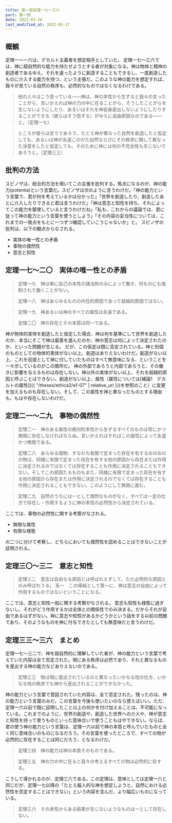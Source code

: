 ```yaml
---
title: 第一部定理一七～三六
part: 第一部
date: 2022-03-30
last_modified_at: 2022-05-17
---
```

## 概観

定理一～一六は、デカルト主義者を想定相手としていた。
定理一七～三六では、神に超自然的な能力を持たせようとする者が対象になる。神は物体と精神の創造者であるゆえ、それを違ったように創造することもできるし、一度創造したものに介入する能力を持つ、という主張だ。このような神の能力を想定すれば、我々が見ている自然の秩序も、必然的なものではなくなるわけである。

>他の人々はこう思っている――神は、神の本性から生ずると我々の言ったことがら、言いかえれば神の力の中に在ることがら、そうしたことがらを生じないようにしたり、あるいはそれを神自身産出しないようにしたりすることができる（彼らはそう信ずる）がゆえに自由原因なのである――と。（定理一七）

>ところが彼らは言うであろう、たとえ神が異なった自然を創造したと仮定しても、あるいは神が永遠このかた自然ならびにその秩序に関して異なった決意をしたと仮定しても、そのために神には何の不完全性も生じないであろうと。（定理三三）

## 批判の方法

スピノザは、総合的方法を用いてこの主張を批判する。焦点になるのが、神の能力(potentia)という言葉だ。スピノザは次のように言うわけだ。「神の能力という言葉で、君が何を考えているかは分かった」「世界を創造したり、創造したあとに介入したりできると君は言うわけだ」「神は意志と知性を持ち、それによってこの能力を駆使していると言うわけだね」「私も、これからの議論では、君に従って神の能力という言葉を使うとしよう」「その内容の妥当性については、これまでの一致点をもとに一つずつ確認していこうじゃないか」と。
スピノザの批判は、以下の観点からなされる。

- 実体の唯一性との矛盾
- 事物の偶然性
- 意志と知性

## 定理一七～二〇　実体の唯一性との矛盾

>定理一七　神は単に自己の本性の諸法則のみによって働き、何ものにも強制されて働くことがない。

>定理一八　神はあらゆるものの内在的原因であって超越的原因ではない。

>定理一九　神あるいは神のすべての属性は永遠である。

>定理二〇　神の存在とその本質は同一である。

神が物体的実体を創造したと仮定した場合、神は何を基準にして世界を創造したのか、本当にそこで神は最善を選んだのか、神の意志は何によって決定されたのか、といった問題が生じる。
だが、この仮定は既に否定されている。神と別個のものとしての物体的実体がない以上、創造はありえないわけだ。創造がない以上、これを前提として神に付していたものはすべて無意味になる、ということを一々示しているのがこの箇所だ。
神の外部であろうと内部であろうと、その働きに影響を与えるものは存在しない。神以外の実体がない以上、それを超越的原因と呼ぶことはできない。創造がない以上、属性（属性については[補論1　デカルトの属性]({{ "/theses/ethica2/e1-07" | relative_url }})を参照のこと）に変更を加えるものも存在しない。そして、この属性を神と異なったものとする理由も、もはや存在しないわけだ。

## 定理二一～二九　事物の偶然性

>定理二一　神のある属性の絶対的本性から生ずるすべてのものは常にかつ無限に存在しなければならぬ。言いかえればそれはこの属性によって永遠かつ無限である。

>定理二八　あらゆる個物、すなわち有限で定まった存在を有するおのおのの物は、同様に有限で定まった存在を有する他の原因から存在または作用に決定されるのではなくては存在することも作用に決定されることもできない。そしてこの原因たるものもまた、同様に有限で定まった存在を有する他の原因から存在または作用に決定されるのでなくては存在することも作用に決定されることもできない。このようにして無限に進む。

>定理二九　自然のうちには一として偶然なものがなく、すべては一定の仕方で存在し・作用するように神の本性の必然性から決定されている。

ここでは、事物の必然性に関する考察がなされる。

- 無限な属性
- 有限な様態

の二つに分けて考察し、どちらにおいても偶然性を認めることはできないことが証明される。

## 定理三〇～三二　意志と知性

>定理三二　意志は自由なる原因とは呼ばれえずして、ただ必然的な原因とのみ呼ばれうる。
>系一　この帰結として第一に、神は意志の自由によって作用するものではないということになる。

ここでは、意志と知性一般に関する考察がなされる。
意志も知性も様態に過ぎないし、それがどう作用するかは全体との関係性でのみ決まる。だからそれが自由であるはずがない。神に意志や知性があるかどうかという話をする以前の問題であり、そのようなものを神に付与できたとしても無意味だと言うわけだ。

## 定理三三～三六　まとめ

定理一七～三二で、神を超自然的に理解していた者が、神の能力という言葉で考えていた内容は全て否定された。現にある秩序は必然であり、それと異なるものを産出する神の能力などありえないのである。

>定理三三　物は現に産出されているのと異なったいかなる他の仕方、いかなる他の秩序でも神から産出されることができなかった。

神の能力という言葉で意図されていた内容は、全て否定された。残ったのは、神の能力という言葉のみだ。この言葉を今後も使いたいのなら使えばいい。ただ、定理一六以前で既に証明したこと以上の何かを付け加えることは、不可能になっている。これまでのように、世界の創造や、創造した世界への介入や、神が意志と知性を持って使うものといった意味合いで使うこともはやできない。ならば、君の使う神の能力という言葉は、定理一六以前で神の本質と呼んでいたものと全く同じ意味合いのものになるだろう。その言葉を使ったところで、すべての物が必然的に存在することは同じだろう、となるわけだ。

>定理三四　神の能力は神の本質そのものである。

>定理三五　神の力の中に在ると我々の考えるすべての物は必然的に存する。

こうして導かれるのが、定理三六である。この定理は、意味としては定理一六と同じだが、定理一七以降の「たとえ擬人的な神を想定しようと、自然における必然性を否定することはできない」という内容を含んだ、より幅広いものになっている。

>定理三六　その本性からある結果が生じないようなものは一として存在しない。
